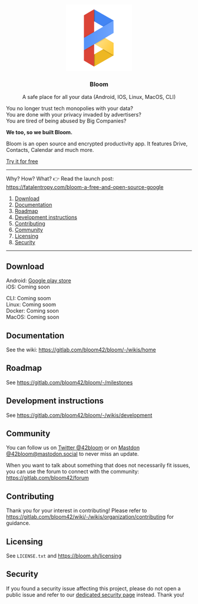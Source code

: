 <p align="center">
  <img alt="bloom logo" src="assets/icons/bloom_256.png" height="180" />
  <h3 align="center">Bloom</h3>
  <p align="center">A safe place for all your data (Android, IOS, Linux, MacOS, CLI)</p>
</p>

You no longer trust tech monopolies with your data?<br/>
You are done with your privacy invaded by advertisers? <br/>
You are tired of being abused by Big Companies?

**We too, so we built Bloom.**

Bloom is an open source and encrypted productivity app. It features Drive, Contacts, Calendar and
much more.

[Try it for free](https://bloom.sh/download)

--------

Why? How? What? 👉 Read the launch post: https://fatalentropy.com/bloom-a-free-and-open-source-google

1. [Download](#download)
2. [Documentation](#documentation)
3. [Roadmap](#roadmap)
4. [Development instructions](#development-instructions)
5. [Contributing](#contributing)
6. [Community](#Community)
7. [Licensing](#licensing)
8. [Security](#security)

--------

## Download

Android: [Google play store](https://play.google.com/store/apps/details?id=com.bloom42.bloomx) <br/>
iOS: Coming soon

CLI: Coming soom <br/><!-- [See instructions](https://help.bloom.sh/en/article/how-to-install-the-command-line-client-b9350j) <br /> -->
Linux: Coming soom <br/>
Docker: Coming soon <br/>
MacOS: Coming soon <br/>
<!-- Windows: Coming soon <br/> -->


## Documentation

See the wiki: https://gitlab.com/bloom42/bloom/-/wikis/home


## Roadmap

See https://gitlab.com/bloom42/bloom/-/milestones


## Development instructions

See https://gitlab.com/bloom42/bloom/-/wikis/development


## Community

You can follow us on [Twitter @42bloom](https://twitter.com/@42bloom) or on [Mastdon @42bloom@mastodon.social](https://mastodon.social/@42bloom) to never miss an update.

When you want to talk about something that does not necessarily fit issues, you can use the forum
to connect with the community: https://gitlab.com/bloom42/forum


## Contributing

Thank you for your interest in contributing! Please refer to
https://gitlab.com/bloom42/wiki/-/wikis/organization/contributing for guidance.


## Licensing

See `LICENSE.txt` and https://bloom.sh/licensing


## Security

If you found a security issue affecting this project, please do not open a public issue and refer to our
[dedicated security page](https://bloom.sh/security) instead. Thank you!
